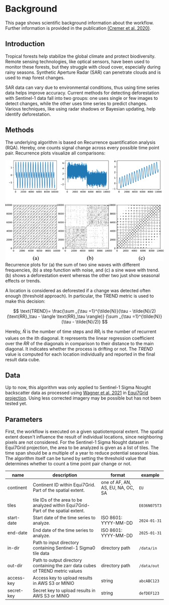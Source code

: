 # Background

This page shows scientific background information about the workflow.
Further information is provided in the publication [(Cremer et al. 2020)](https://doi.org/10.1109/JSTARS.2020.3019333).

## Introduction

Tropical forests help stabilize the global climate and protect biodiversity.
Remote sensing technologies, like optical sensors, have been used to monitor these forests, but they struggle with cloud cover, especially during rainy seasons.
Synthetic Aperture Radar (SAR) can penetrate clouds and is used to map forest changes.

SAR data can vary due to environmental conditions, thus using time series data helps improve accuracy.
Current methods for detecting deforestation with Sentinel-1 data fall into two groups: one uses single or few images to detect changes, while the other uses time series to predict changes.
Various techniques, like using radar shadows or Bayesian updating, help identify deforestation.

## Methods

The underlying algorithm is based on Recurrence quantification analysis (RQA).
Hereby, one counts signal change across every possible time point pair.
Recurrence plots visualize all comparisons:

![](public/creme1-3019333-large.gif)
Recurrence plots for (a) the sum of two sine waves with different frequencies, (b) a step function with noise, and (c) a sine wave with trend. (b) shows a deforestation event whereas the other two just show seasonal effects or trends.

A location is considered as deforested if a change was detected often enough (threshold approach).
In particular, the TREND metric is used to make this decision:

$$
\text{TREND}= \frac{\sum _{\tau =1}^{\tilde{N}}(\tau - \tilde{N}/2)(\text{RR}_\tau - \langle \text{RR}_\tau \rangle)}
{\sum _{\tau =1}^{\tilde{N}}(\tau - \tilde{N}/2)}
$$

Hereby, $\tilde{N}$ is the number of time steps and $RR_i$ is the number of recurrent values on the ith diagonal.
It represents the linear regression coefficient over the $RR$ of the diagonals in comparison to their distance to the main diagonal.
It indicates whether the process is drifting or not.
The $TREND$ value is computed for each location individually and reported in the final result data cube.

## Data

Up to now, this algorithm was only applied to Sentinel-1 Sigma Nought backscatter data as processed using [Wagner et al. 2021](https://www.mdpi.com/2072-4292/13/22/4622) in [Equi7Grid projection](https://github.com/TUW-GEO/Equi7Grid).
Using less corrected imagery may be possible but has not been tested yet.

## Parameters

First, the workflow is executed on a given spatiotemporal extent.
The spatial extent doesn't influence the result of individual locations, since neighboring pixels are not considered.
For the Sentinel-1 Sigma Nought dataset in Equi7Grid projection, the area to be analyzed is given as a list of tiles.
The time span should be a multiple of a year to reduce potential seasonal bias.
The algorithm itself can be tuned by setting the threshold value that determines whether to count a time point pair change or not.

| name       | description                                                                       | format                            | example      |
| ---------- | --------------------------------------------------------------------------------- | --------------------------------- | ------------ |
| continent  | Continent ID within Equi7Grid. Part of the spatial extent.                        | one of AF, AN, AS, EU, NA, OC, SA | `EU`         |
| tiles      | tile IDs of the area to be analyzed within Equi7Grid- Part of the spatial extent. |                                   | `E036N075T3` |
| start-date | Start date of the time series to analyze.                                         | ISO 8601: YYYY-MM-DD              | `2024-01-31` |
| end-date   | End date of the time series to analyze.                                           | ISO 8601: YYYY-MM-DD              | `2025-01-31` |
| in-dir     | Path to input directory containing Sentinel-1 Sigma0 tile data                    | directory path                    | `/data/in`   |
| out-dir    | Path to output directory containing the zarr data cubes of TREND metric values    | directory path                    | `/data/out`  |
| access-key | Access key to upload results in AWS S3 or MINIO                                   | string                            | `abcABC123`  |
| secret-key | Secret key to upload results in AWS S3 or MINIO                                   | string                            | `defDEF123`  |
